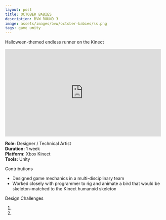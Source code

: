 ```yaml
---
layout: post
title: OCTOBER BABIES
description: BVW ROUND 3
image: assets/images/bvw/october-babies/ss.png
tags: game unity
---
```


Halloween-themed endless runner on the Kinect

<style>.embed-container { position: relative; padding-bottom: 56.25%; height: 0; overflow: hidden; max-width: 100%; } .embed-container iframe, .embed-container object, .embed-container embed { position: absolute; top: 0; left: 0; width: 100%; height: 100%; }</style><div class='embed-container'><iframe src='https://www.youtube.com/embed//iImD2Ii7xjM' frameborder='0' allowfullscreen></iframe></div>

<p>
<b>Role:</b> Designer / Technical Artist<br>
<b>Duration:</b> 1 week<br>
<b>Platform:</b> Xbox Kinect <br>
<b>Tools:</b> Unity<br>
</p>

Contributions

- Designed game mechanics in a multi-disciplinary team
- Worked closely with programmer to rig and animate a bird that would be skeleton-matched to the Kinect humanoid skeleton



Design Challenges

1.
2.
